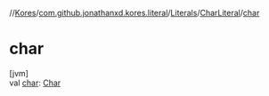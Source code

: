 //[Kores](../../../../index.md)/[com.github.jonathanxd.kores.literal](../../index.md)/[Literals](../index.md)/[CharLiteral](index.md)/[char](char.md)

# char

[jvm]\
val [char](char.md): [Char](https://kotlinlang.org/api/latest/jvm/stdlib/kotlin/-char/index.html)
